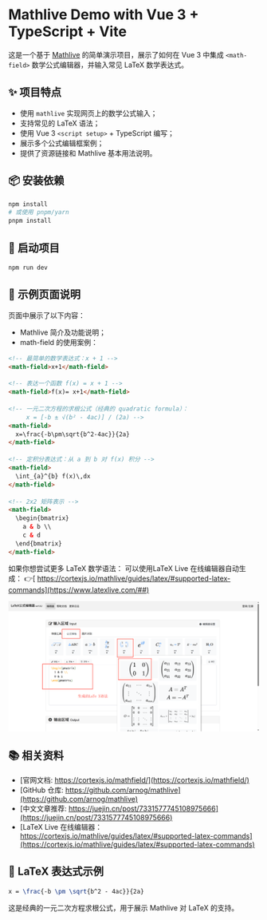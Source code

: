 # Mathlive Demo with Vue 3 + TypeScript + Vite

这是一个基于 [Mathlive](https://github.com/arnog/mathlive) 的简单演示项目，展示了如何在 Vue 3 中集成 `<math-field>` 数学公式编辑器，并输入常见 LaTeX 数学表达式。

## ✨ 项目特点

- 使用 `mathlive` 实现网页上的数学公式输入；
- 支持常见的 LaTeX 语法；
- 使用 Vue 3 `<script setup>` + TypeScript 编写；
- 展示多个公式编辑框案例；
- 提供了资源链接和 Mathlive 基本用法说明。

## 📦 安装依赖

```bash
npm install
# 或使用 pnpm/yarn
pnpm install
```

## 🚀 启动项目
```bash
npm run dev
```

## 🧪 示例页面说明
页面中展示了以下内容：
- Mathlive 简介及功能说明；
- math-field 的使用案例：

``` html
<!-- 最简单的数学表达式：x + 1 -->
<math-field>x+1</math-field>

<!-- 表达一个函数 f(x) = x + 1 -->
<math-field>f(x)= x+1</math-field>

<!-- 一元二次方程的求根公式（经典的 quadratic formula）：
     x = [-b ± √(b² - 4ac)] / (2a) -->
<math-field>
  x=\frac{-b\pm\sqrt{b^2-4ac}}{2a}
</math-field>

<!-- 定积分表达式：从 a 到 b 对 f(x) 积分 -->
<math-field>
  \int_{a}^{b} f(x)\,dx
</math-field>

<!-- 2x2 矩阵表示 -->
<math-field>
  \begin{bmatrix}
    a & b \\
    c & d
  \end{bmatrix}
</math-field>

```
如果你想尝试更多 LaTeX 数学语法：
可以使用LaTeX Live 在线编辑器自动生成：
👉[ https://cortexjs.io/mathlive/guides/latex/#supported-latex-commands](https://www.latexlive.com/##)

![alt text](f3bb8b39209a0c1e6d6edd12bfbbf813.png)

## 📚 相关资料 
- [官网文档: https://cortexjs.io/mathfield/](https://cortexjs.io/mathfield/)
- [GitHub 仓库: https://github.com/arnog/mathlive](https://github.com/arnog/mathlive)
- [中文文章推荐: https://juejin.cn/post/7331577745108975666](https://juejin.cn/post/7331577745108975666)
- [LaTeX Live 在线编辑器：https://cortexjs.io/mathlive/guides/latex/#supported-latex-commands](https://cortexjs.io/mathlive/guides/latex/#supported-latex-commands)

## 📌 LaTeX 表达式示例
```latex
x = \frac{-b \pm \sqrt{b^2 - 4ac}}{2a}
```
这是经典的一元二次方程求根公式，用于展示 Mathlive 对 LaTeX 的支持。